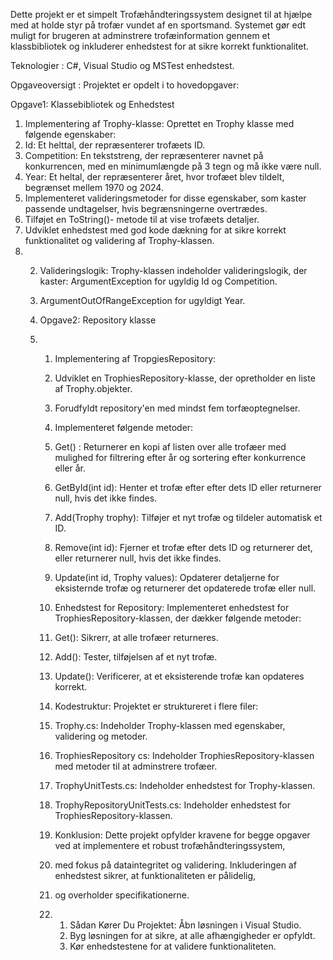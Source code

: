 Dette projekt er et simpelt Trofæhåndteringssystem designet til at hjælpe med at holde styr på trofær vundet af en sportsmand.
Systemet gør edt muligt for brugeren at adminstrere trofæinformation gennem et klassbibliotek og inkluderer enhedstest for at sikre korrekt funktionalitet. 

Teknologier : C#, Visual Studio og MSTest enhedstest. 

Opgaveoversigt : Projektet er opdelt i to hovedopgaver: 

Opgave1: Klassebibliotek og Enhedstest 
1. Implementering af Trophy-klasse: Oprettet en Trophy klasse med følgende egenskaber:
2. Id: Et helttal, der repræsenterer trofæets ID.
3. Competition: En tekststreng, der repræsenterer navnet på konkurrencen, med en minimumlængde på 3 tegn og må ikke være null.
4. Year: Et heltal, der repræsenterer året, hvor trofæet blev tildelt, begrænset mellem 1970 og 2024.
5. Implementeret valideringsmetoder for disse egenskaber, som kaster passende undtagelser, hvis begrænsningerne overtrædes.
6. Tilføjet en ToString()- metode til at vise trofæets detaljer.
7. Udviklet enhedstest med god kode dækning for at sikre korrekt funktionalitet og validering af Trophy-klassen.
8. 2. Valideringslogik: Trophy-klassen indeholder valideringslogik, der kaster: ArgumentException for ugyldig Id og Competition.
   3. ArgumentOutOfRangeException for ugyldigt Year.
  
   4. Opgave2: Repository klasse
   5. 1. Implementering af TropgiesRepository:
      2. Udviklet en TrophiesRepository-klasse, der opretholder en liste af Trophy.objekter.
      3. Forudfyldt repository'en med mindst fem torfæoptegnelser.
      4. Implementeret følgende metoder:
      5. Get() : Returnerer en kopi af listen over alle trofæer med mulighed for filtrering efter år og sortering efter konkurrence eller år.
      6. GetById(int id): Henter et trofæ efter efter dets ID eller returnerer null, hvis det ikke findes.
      7. Add(Trophy trophy): Tilføjer et nyt trofæ og tildeler automatisk et ID.
      8. Remove(int id): Fjerner et trofæ efter dets ID og returnerer det, eller returnerer null, hvis det ikke findes.
      9. Update(int id, Trophy values): Opdaterer detaljerne for eksisternde trofæ og returnerer det opdaterede trofæ eller null.
     
      10. Enhedstest for Repository: Implementeret enhedstest for TrophiesRepository-klassen, der dækker følgende metoder:
      11. Get(): Sikrerr, at alle trofæer returneres.
      12. Add(): Tester, tilføjelsen af et nyt trofæ.
      13. Update(): Verificerer, at et eksisterende trofæ kan opdateres korrekt.
     
      14. Kodestruktur: Projektet er struktureret i flere filer:
      15. Trophy.cs: Indeholder Trophy-klassen med egenskaber, validering og metoder.
      16. TrophiesRepository cs: Indeholder TrophiesRepository-klassen med metoder til at adminstrere trofæer.
      17. TrophyUnitTests.cs: Indeholder enhedstest for Trophy-klassen.
      18. TrophyRepositoryUnitTests.cs: Indeholder enhedstest for TrophiesRepository-klassen.
     
      19. Konklusion: Dette projekt opfylder kravene for begge opgaver ved at implementere et robust trofæhåndteringssystem,
      20. med fokus på dataintegritet og validering. Inkluderingen af enhedstest sikrer, at funktionaliteten er pålidelig,
      21. og overholder specifikationerne.
     
      22. 1. Sådan Kører Du Projektet: Åbn løsningen i Visual Studio.
          2. Byg løsningen for at sikre, at alle afhængigheder er opfyldt.
          3. Kør enhedstestene for at validere funktionaliteten.
